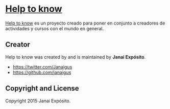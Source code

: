 # [Help to know](http://helptoknow.esy.es/)

 [Help to know](http://helptoknow.esy.es/) es un proyecto creado para poner en conjunto a creadores de actividades y cursos con el mundo en general.
 

## Creator

Help to know was created by and is maintained by **Janai Expósito**.

* https://twitter.com/Janaigus
* https://github.com/janaigus

## Copyright and License

Copyright 2015 Janai Expósito.